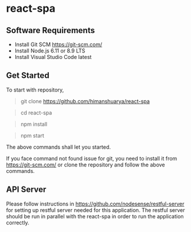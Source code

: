 # react-spa

## Software Requirements

- Install Git SCM https://git-scm.com/
- Install Node.js 6.11 or 8.9 LTS
- Install Visual Studio Code latest

## Get Started

To start with repository,

> git clone https://github.com/himanshuarya/react-spa

> cd react-spa

> npm install

> npm start

The above commands shall let you started. 

If you face command not found issue for git, you need to install it from https://git-scm.com/ or clone the repository and follow the above commands.

## API Server

Please follow instructions in https://github.com/nodesense/restful-server for setting up restful server needed for this application. The restful server should be run in parallel with the react-spa in order to run the application correctly.
